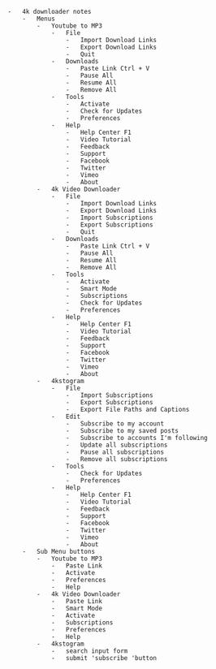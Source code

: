 

    -   4k downloader notes
        -   Menus
            -   Youtube to MP3
                -   File
                    -   Import Download Links
                    -   Export Download Links
                    -   Quit
                -   Downloads
                    -   Paste Link Ctrl + V
                    -   Pause All
                    -   Resume All
                    -   Remove All
                -   Tools
                    -   Activate
                    -   Check for Updates
                    -   Preferences
                -   Help
                    -   Help Center F1
                    -   Video Tutorial
                    -   Feedback
                    -   Support
                    -   Facebook
                    -   Twitter
                    -   Vimeo
                    -   About
            -   4k Video Downloader
                -   File
                    -   Import Download Links
                    -   Export Download Links
                    -   Import Subscriptions
                    -   Export Subscriptions
                    -   Quit
                -   Downloads
                    -   Paste Link Ctrl + V
                    -   Pause All
                    -   Resume All
                    -   Remove All
                -   Tools
                    -   Activate
                    -   Smart Mode
                    -   Subscriptions
                    -   Check for Updates
                    -   Preferences
                -   Help
                    -   Help Center F1
                    -   Video Tutorial
                    -   Feedback
                    -   Support
                    -   Facebook
                    -   Twitter
                    -   Vimeo
                    -   About
            -   4kstogram
                -   File
                    -   Import Subscriptions
                    -   Export Subscriptions
                    -   Export File Paths and Captions
                -   Edit
                    -   Subscribe to my account
                    -   Subscribe to my saved posts
                    -   Subscribe to accounts I'm following
                    -   Update all subscriptions
                    -   Pause all subscriptions
                    -   Remove all subscriptions
                -   Tools
                    -   Check for Updates
                    -   Preferences
                -   Help
                    -   Help Center F1
                    -   Video Tutorial
                    -   Feedback
                    -   Support
                    -   Facebook
                    -   Twitter
                    -   Vimeo
                    -   About
        -   Sub Menu buttons
            -   Youtube to MP3
                -   Paste Link
                -   Activate
                -   Preferences
                -   Help
            -   4k Video Downloader
                -   Paste Link
                -   Smart Mode
                -   Activate
                -   Subscriptions
                -   Preferences
                -   Help
            -   4kstogram
                -   search input form
                -   submit 'subscribe 'button
